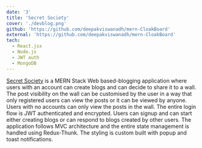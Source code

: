 ```yaml
---
date: '3'
title: 'Secret Society'
cover: './devblog.png'
github: 'https://github.com/deepakviswanadh/mern-CloakBoard'
external: 'https://github.com/deepakviswanadh/mern-CloakBoard'
tech:
  - React.jsx
  - Node.js
  - JWT auth
  - MongoDB
---
```


[Secret Society](https://github.com/deepakviswanadh/mern-CloakBoard) is a MERN Stack Web based-blogging application where users with an account can create blogs and can decide to share it to a wall. The post visibility on the wall can be customised by the user in a way that only registered users can view the posts or it can be viewed by anyone. Users with no accounts can only view the posts in the wall. The entire login flow is JWT authenticated and encrypted. Users can signup and can start either creating blogs or can respond to blogs created by other users. The application follows MVC architecture and the entire state management is handled using Redux-Thunk. The styling is custom built with popup and toast notifications.

